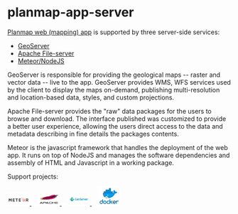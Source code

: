 # planmap-app-server

[Planmap web (mapping) app](https://github.com/planmap-eu/planmap-app-client) is supported by three server-side services:
* <a href="./geoserver.md">GeoServer</a>
* <a href="./fileserver.md">Apache File-server</a>
* <a href="./meteor.md">Meteor/NodeJS</a>

GeoServer is responsible for providing the geological maps -- raster and vector data -- live to the app.
GeoServer provides WMS, WFS services used by the client to display the maps on-demand, publishing multi-resolution and location-based data, styles, and custom projections.

Apache File-server provides the "raw" data packages for the users to browse and download.
The interface published was customized to provide a better user experience, allowing the users direct access to the data and metadata describing in fine details the packages contents.

Meteor is the javascript framework that handles the deployment of the web app.
It runs on top of NodeJS and manages the software dependencies and assembly of
HTML and Javascript in a working package.

Support projects:
<div>
<a href='https://www.meteor.com'>
  <img width='50px' src='assets/logo_meteor.png' />
</a>
<img width='10px' src='assets/slider-transparent-placeholder.png' />
<a href='https://httpd.apache.org/'>
  <img width='50px' src='assets/logo_apache.png' />
</a>
<img width='10px' src='assets/slider-transparent-placeholder.png' />
<a href='http://geoserver.org/'>
  <img width='50px' src='assets/logo_geoserver.png' />
</a>
<img width='10px' src='assets/slider-transparent-placeholder.png' />
<a href='https://www.docker.com/'>
  <img width='50px' src='assets/logo_docker.png' />
</a>
</div>
